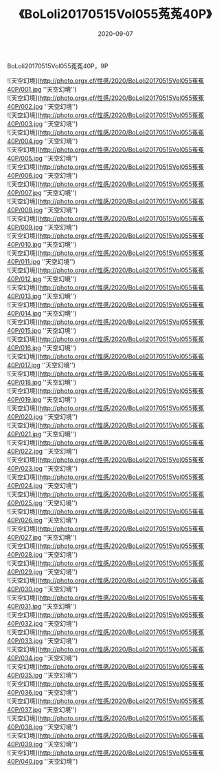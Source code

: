 ﻿---
layout: post
title:  《BoLoli20170515Vol055菟菟40P》
date:   2020-09-07
image: http://photo.orgx.cf/性感/2020/BoLoli20170515Vol055菟菟40P/000.jpg
categories: [美女, 性感, 泳衣]
---

BoLoli20170515Vol055菟菟40P，9P



![天空幻境](http://photo.orgx.cf/性感/2020/BoLoli20170515Vol055菟菟40P/001.jpg ''天空幻境'') <br>
![天空幻境](http://photo.orgx.cf/性感/2020/BoLoli20170515Vol055菟菟40P/002.jpg ''天空幻境'') <br>
![天空幻境](http://photo.orgx.cf/性感/2020/BoLoli20170515Vol055菟菟40P/003.jpg ''天空幻境'') <br>
![天空幻境](http://photo.orgx.cf/性感/2020/BoLoli20170515Vol055菟菟40P/004.jpg ''天空幻境'') <br>
![天空幻境](http://photo.orgx.cf/性感/2020/BoLoli20170515Vol055菟菟40P/005.jpg ''天空幻境'') <br>
![天空幻境](http://photo.orgx.cf/性感/2020/BoLoli20170515Vol055菟菟40P/006.jpg ''天空幻境'') <br>
![天空幻境](http://photo.orgx.cf/性感/2020/BoLoli20170515Vol055菟菟40P/007.jpg ''天空幻境'') <br>
![天空幻境](http://photo.orgx.cf/性感/2020/BoLoli20170515Vol055菟菟40P/008.jpg ''天空幻境'') <br>
![天空幻境](http://photo.orgx.cf/性感/2020/BoLoli20170515Vol055菟菟40P/009.jpg ''天空幻境'') <br>
![天空幻境](http://photo.orgx.cf/性感/2020/BoLoli20170515Vol055菟菟40P/010.jpg ''天空幻境'') <br>
![天空幻境](http://photo.orgx.cf/性感/2020/BoLoli20170515Vol055菟菟40P/011.jpg ''天空幻境'') <br>
![天空幻境](http://photo.orgx.cf/性感/2020/BoLoli20170515Vol055菟菟40P/012.jpg ''天空幻境'') <br>
![天空幻境](http://photo.orgx.cf/性感/2020/BoLoli20170515Vol055菟菟40P/013.jpg ''天空幻境'') <br>
![天空幻境](http://photo.orgx.cf/性感/2020/BoLoli20170515Vol055菟菟40P/014.jpg ''天空幻境'') <br>
![天空幻境](http://photo.orgx.cf/性感/2020/BoLoli20170515Vol055菟菟40P/015.jpg ''天空幻境'') <br>
![天空幻境](http://photo.orgx.cf/性感/2020/BoLoli20170515Vol055菟菟40P/016.jpg ''天空幻境'') <br>
![天空幻境](http://photo.orgx.cf/性感/2020/BoLoli20170515Vol055菟菟40P/017.jpg ''天空幻境'') <br>
![天空幻境](http://photo.orgx.cf/性感/2020/BoLoli20170515Vol055菟菟40P/018.jpg ''天空幻境'') <br>
![天空幻境](http://photo.orgx.cf/性感/2020/BoLoli20170515Vol055菟菟40P/019.jpg ''天空幻境'') <br>
![天空幻境](http://photo.orgx.cf/性感/2020/BoLoli20170515Vol055菟菟40P/020.jpg ''天空幻境'') <br>
![天空幻境](http://photo.orgx.cf/性感/2020/BoLoli20170515Vol055菟菟40P/021.jpg ''天空幻境'') <br>
![天空幻境](http://photo.orgx.cf/性感/2020/BoLoli20170515Vol055菟菟40P/022.jpg ''天空幻境'') <br>
![天空幻境](http://photo.orgx.cf/性感/2020/BoLoli20170515Vol055菟菟40P/023.jpg ''天空幻境'') <br>
![天空幻境](http://photo.orgx.cf/性感/2020/BoLoli20170515Vol055菟菟40P/024.jpg ''天空幻境'') <br>
![天空幻境](http://photo.orgx.cf/性感/2020/BoLoli20170515Vol055菟菟40P/025.jpg ''天空幻境'') <br>
![天空幻境](http://photo.orgx.cf/性感/2020/BoLoli20170515Vol055菟菟40P/026.jpg ''天空幻境'') <br>
![天空幻境](http://photo.orgx.cf/性感/2020/BoLoli20170515Vol055菟菟40P/027.jpg ''天空幻境'') <br>
![天空幻境](http://photo.orgx.cf/性感/2020/BoLoli20170515Vol055菟菟40P/028.jpg ''天空幻境'') <br>
![天空幻境](http://photo.orgx.cf/性感/2020/BoLoli20170515Vol055菟菟40P/029.jpg ''天空幻境'') <br>
![天空幻境](http://photo.orgx.cf/性感/2020/BoLoli20170515Vol055菟菟40P/030.jpg ''天空幻境'') <br>
![天空幻境](http://photo.orgx.cf/性感/2020/BoLoli20170515Vol055菟菟40P/031.jpg ''天空幻境'') <br>
![天空幻境](http://photo.orgx.cf/性感/2020/BoLoli20170515Vol055菟菟40P/032.jpg ''天空幻境'') <br>
![天空幻境](http://photo.orgx.cf/性感/2020/BoLoli20170515Vol055菟菟40P/033.jpg ''天空幻境'') <br>
![天空幻境](http://photo.orgx.cf/性感/2020/BoLoli20170515Vol055菟菟40P/034.jpg ''天空幻境'') <br>
![天空幻境](http://photo.orgx.cf/性感/2020/BoLoli20170515Vol055菟菟40P/035.jpg ''天空幻境'') <br>
![天空幻境](http://photo.orgx.cf/性感/2020/BoLoli20170515Vol055菟菟40P/036.jpg ''天空幻境'') <br>
![天空幻境](http://photo.orgx.cf/性感/2020/BoLoli20170515Vol055菟菟40P/037.jpg ''天空幻境'') <br>
![天空幻境](http://photo.orgx.cf/性感/2020/BoLoli20170515Vol055菟菟40P/038.jpg ''天空幻境'') <br>
![天空幻境](http://photo.orgx.cf/性感/2020/BoLoli20170515Vol055菟菟40P/039.jpg ''天空幻境'') <br>
![天空幻境](http://photo.orgx.cf/性感/2020/BoLoli20170515Vol055菟菟40P/040.jpg ''天空幻境'') <br>